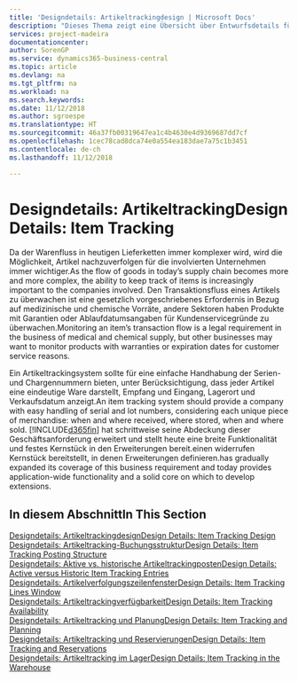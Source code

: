 ```yaml
---
title: 'Designdetails: Artikeltrackingdesign | Microsoft Docs'
description: "Dieses Thema zeigt eine Übersicht über Entwurfsdetails für Artikeltracking."
services: project-madeira
documentationcenter: 
author: SorenGP
ms.service: dynamics365-business-central
ms.topic: article
ms.devlang: na
ms.tgt_pltfrm: na
ms.workload: na
ms.search.keywords: 
ms.date: 11/12/2018
ms.author: sgroespe
ms.translationtype: HT
ms.sourcegitcommit: 46a37fb00319647ea1c4b4630e4d9369687dd7cf
ms.openlocfilehash: 1cec78cad8dca74e0a554ea183dae7a75c1b3451
ms.contentlocale: de-ch
ms.lasthandoff: 11/12/2018

---
```

# <a name="design-details-item-tracking"></a><span data-ttu-id="a9ef3-103">Designdetails: Artikeltracking</span><span class="sxs-lookup"><span data-stu-id="a9ef3-103">Design Details: Item Tracking</span></span>
<span data-ttu-id="a9ef3-104">Da der Warenfluss in heutigen Lieferketten immer komplexer wird, wird die Möglichkeit, Artikel nachzuverfolgen für die involvierten Unternehmen immer wichtiger.</span><span class="sxs-lookup"><span data-stu-id="a9ef3-104">As the flow of goods in today’s supply chain becomes more and more complex, the ability to keep track of items is increasingly important to the companies involved.</span></span> <span data-ttu-id="a9ef3-105">Den Transaktionsfluss eines Artikels zu überwachen ist eine gesetzlich vorgeschriebenes Erfordernis in Bezug auf medizinische und chemische Vorräte, andere Sektoren haben Produkte mit Garantien oder Ablaufdatumsangaben für Kundenservicegründe zu überwachen.</span><span class="sxs-lookup"><span data-stu-id="a9ef3-105">Monitoring an item’s transaction flow is a legal requirement in the business of medical and chemical supply, but other businesses may want to monitor products with warranties or expiration dates for customer service reasons.</span></span>  

<span data-ttu-id="a9ef3-106">Ein Artikeltrackingsystem sollte für eine einfache Handhabung der Serien- und Chargennummern bieten, unter Berücksichtigung, dass jeder Artikel eine eindeutige Ware darstellt, Empfang und Eingang, Lagerort und Verkaufsdatum anzeigt.</span><span class="sxs-lookup"><span data-stu-id="a9ef3-106">An item tracking system should provide a company with easy handling of serial and lot numbers, considering each unique piece of merchandise: when and where received, where stored, when and where sold.</span></span> [!INCLUDE[d365fin](includes/d365fin_md.md)] <span data-ttu-id="a9ef3-107">hat schrittweise seine Abdeckung dieser Geschäftsanforderung erweitert und stellt heute eine breite Funktionalität und festes Kernstück in den Erweiterungen bereit.einen widerrufen Kernstück bereitstellt, in denen Erweiterungen definieren.</span><span class="sxs-lookup"><span data-stu-id="a9ef3-107">has gradually expanded its coverage of this business requirement and today provides application-wide functionality and a solid core on which to develop extensions.</span></span>  

## <a name="in-this-section"></a><span data-ttu-id="a9ef3-108">In diesem Abschnitt</span><span class="sxs-lookup"><span data-stu-id="a9ef3-108">In This Section</span></span>  
[<span data-ttu-id="a9ef3-109">Designdetails: Artikeltrackingdesign</span><span class="sxs-lookup"><span data-stu-id="a9ef3-109">Design Details: Item Tracking Design</span></span>](design-details-item-tracking-design.md)  
[<span data-ttu-id="a9ef3-110">Designdetails: Artikeltracking-Buchungsstruktur</span><span class="sxs-lookup"><span data-stu-id="a9ef3-110">Design Details: Item Tracking Posting Structure</span></span>](design-details-item-tracking-posting-structure.md)  
[<span data-ttu-id="a9ef3-111">Designdetails: Aktive vs. historische Artikeltrackingposten</span><span class="sxs-lookup"><span data-stu-id="a9ef3-111">Design Details: Active versus Historic Item Tracking Entries</span></span>](design-details-active-versus-historic-item-tracking-entries.md)  
[<span data-ttu-id="a9ef3-112">Designdetails: Artikelverfolgungszeilenfenster</span><span class="sxs-lookup"><span data-stu-id="a9ef3-112">Design Details: Item Tracking Lines Window</span></span>](design-details-item-tracking-lines-window.md)  
[<span data-ttu-id="a9ef3-113">Designdetails: Artikeltrackingverfügbarkeit</span><span class="sxs-lookup"><span data-stu-id="a9ef3-113">Design Details: Item Tracking Availability</span></span>](design-details-item-tracking-availability.md)  
[<span data-ttu-id="a9ef3-114">Designdetails: Artikeltracking und Planung</span><span class="sxs-lookup"><span data-stu-id="a9ef3-114">Design Details: Item Tracking and Planning</span></span>](design-details-item-tracking-and-planning.md)  
[<span data-ttu-id="a9ef3-115">Designdetails: Artikeltracking und Reservierungen</span><span class="sxs-lookup"><span data-stu-id="a9ef3-115">Design Details: Item Tracking and Reservations</span></span>](design-details-item-tracking-and-reservations.md)  
[<span data-ttu-id="a9ef3-116">Designdetails: Artikeltracking im Lager</span><span class="sxs-lookup"><span data-stu-id="a9ef3-116">Design Details: Item Tracking in the Warehouse</span></span>](design-details-item-tracking-in-the-warehouse.md)

